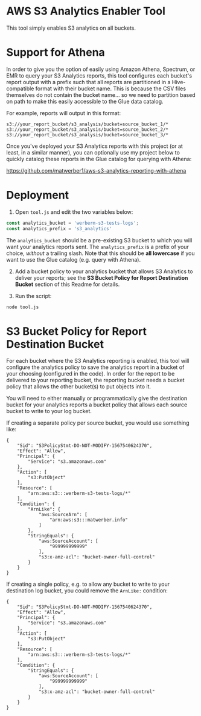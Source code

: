 # AWS S3 Analytics Enabler Tool

This tool simply enables S3 analytics on all buckets. 

# Support for Athena

In order to give you the option of easily using Amazon Athena, Spectrum, or EMR to query your S3 Analytics reports, this tool configures each bucket's report output with a prefix such that all reports are partitioned in a Hive-compatible format with their bucket name. This is because the CSV files themselves do not contain the bucket name... so we need to partition based on path to make this easily accessible to the Glue data catalog. 

For example, reports will output in this format: 

```
s3://your_report_bucket/s3_analysis/bucket=source_bucket_1/*
s3://your_report_bucket/s3_analysis/bucket=source_bucket_2/*
s3://your_report_bucket/s3_analysis/bucket=source_bucket_3/*
```

Once you've deployed your S3 Analytics reports with this project (or at least, in a similar manner), you can optionally use my project below to quickly catalog these reports in the Glue catalog for querying with Athena: 

https://github.com/matwerber1/aws-s3-analytics-reporting-with-athena

# Deployment

1. Open `tool.js` and edit the two variables below: 

  ```js
  const analytics_bucket = 'werberm-s3-tests-logs';
  const analytics_prefix = 's3_analytics'
  ```

  The `analytics_bucket` should be a pre-existing S3 bucket to which you will want your analytics reports sent. The `analytics_prefix` is a prefix of your choice, *without* a trailing slash. Note that this should be **all lowercase** if you want to use the Glue catalog (e.g. query with Athena). 

2. Add a bucket policy to your analytics bucket that allows S3 Analytics to deliver your reports; see the **S3 Bucket Policy for Report Destination Bucket** section of this Readme for details. 

3. Run the script: 

  ```sh
  node tool.js
  ```

# S3 Bucket Policy for Report Destination Bucket

For each bucket where the S3 Analytics reporting is enabled, this tool will configure the analytics policy to save the analytics report in a bucket of your choosing (configured in the code). In order for the report to be delivered to your reporting bucket, the reporting bucket needs a bucket policy that allows the other bucket(s) to put objects into it. 

You will need to either manually or programmatically give the destination bucket for your analytics reports a bucket policy that allows each source bucket to write to your log bucket. 

If creating a separate policy per source bucket, you would use something like: 

```
{
    "Sid": "S3PolicyStmt-DO-NOT-MODIFY-1567540624370",
    "Effect": "Allow",
    "Principal": {
        "Service": "s3.amazonaws.com"
    },
    "Action": [
        "s3:PutObject"
    ],
    "Resource": [
        "arn:aws:s3:::werberm-s3-tests-logs/*"
    ],
    "Condition": {
        "ArnLike": {
            "aws:SourceArn": [
                "arn:aws:s3:::matwerber.info"
            ]
        },
        "StringEquals": {
            "aws:SourceAccount": [
                "999999999999"
            ],
            "s3:x-amz-acl": "bucket-owner-full-control"
        }
    }
}
```

If creating a single policy, e.g. to allow any bucket to write to your destination log bucket, you could remove the `ArnLike:` condition:

```
{
    "Sid": "S3PolicyStmt-DO-NOT-MODIFY-1567540624370",
    "Effect": "Allow",
    "Principal": {
        "Service": "s3.amazonaws.com"
    },
    "Action": [
        "s3:PutObject"
    ],
    "Resource": [
        "arn:aws:s3:::werberm-s3-tests-logs/*"
    ],
    "Condition": {
        "StringEquals": {
            "aws:SourceAccount": [
                "999999999999"
            ],
            "s3:x-amz-acl": "bucket-owner-full-control"
        }
    }
}
```